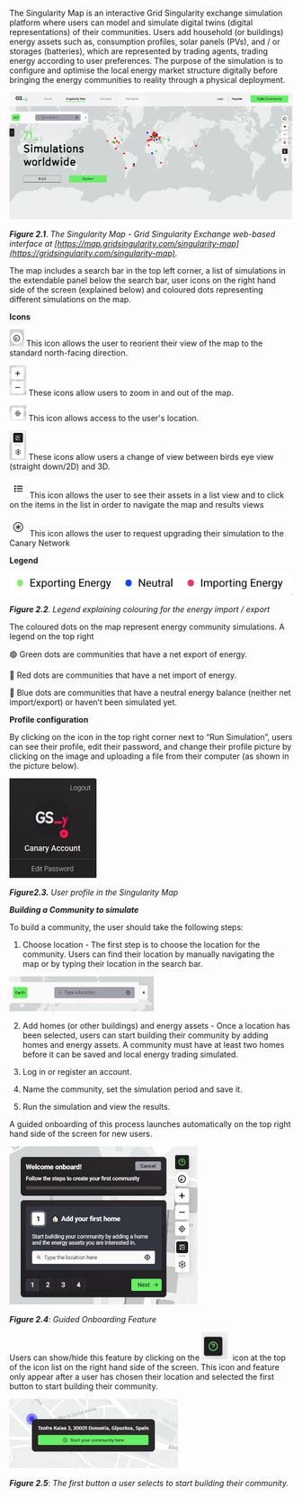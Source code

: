 The Singularity Map is an interactive Grid Singularity exchange simulation platform where users can model and simulate digital twins (digital representations) of their communities. Users add household (or buildings) energy assets such as, consumption profiles, solar panels (PVs), and / or storages (batteries), which are represented by trading agents, trading energy according to  user preferences. The purpose of the simulation is to configure and optimise the local energy market structure digitally before bringing the energy communities to reality through a physical deployment.

![alt_text](img/community.png)

***Figure 2.1***. *The Singularity Map - Grid Singularity Exchange web-based interface at [https://map.gridsingularity.com/singularity-map](https://gridsingularity.com/singularity-map).*

The map includes a search bar in the top left corner, a list of simulations in the extendable panel below the search bar, user icons on the right hand side of the screen (explained below) and coloured dots representing different simulations on the map.

**Icons**

![alt_text](img/icon-1.png) This icon allows the user to reorient their view of the map to the standard north-facing direction.

![alt_text](img/icon-2.png) These icons allow users to zoom in and out of the map.

![alt_text](img/icon-3.png) This icon allows access to the user's location.

![alt_text](img/icon-4.png) These icons allow users a change of view between birds eye view (straight down/2D) and 3D.

![alt_text](img/icon-7.png) This icon allows the user to see their assets in a list view and to click on the items in the list in order to navigate the map and results views

![alt_text](img/icon-6.png) This icon allows the user to request upgrading their simulation to the Canary Network

**Legend**

![alt_text](img/community1.png)

***Figure 2.2***. *Legend explaining colouring for the energy import / export*

The coloured dots on the map represent energy community simulations. A legend on the top right

🟢 Green dots are communities that have a net export of energy.

🔴 Red dots are communities that have a net import of energy.

🔵 Blue dots are communities that have a neutral energy balance (neither net import/export) or haven’t been simulated yet.

**Profile configuration**

By clicking on the icon in the top right corner next to “Run Simulation”, users can see their profile, edit their password, and change their profile picture by clicking on the image and uploading a file from their computer (as shown in the picture below).

![alt_text](img/icon-8.png)

***Figure2.3.*** *User profile in the Singularity Map*

***Building a Community to simulate***

To build a community, the user should take the following steps:

1. Choose location - The first step is to choose the location for the community. Users can find their location by manually navigating the map or by typing their location in the search bar.

![alt_text](img/search-bar.png)

2. Add homes (or other buildings) and energy assets - Once a location has been selected, users can start building their community by adding homes and energy assets. A community must have at least two homes before it can be saved and local energy trading simulated.

3. Log in or register an account.

4. Name the community, set the simulation period and save it.

5. Run the simulation and view the results.

A guided onboarding of this process launches automatically on the top right hand side of the screen for new users.

![alt_text](img/onboarding.png)

***Figure 2.4***: *Guided Onboarding Feature*

Users can show/hide this feature by clicking on the ![alt_text](img/icon-5.png) icon at the top of the icon list on the right hand side of the screen. This icon and feature only appear after a user has chosen their location and selected the first button to start building their community.

![alt_text](img/first-button.png)

***Figure 2.5***: *The first button a user selects to start building their community.*
